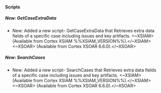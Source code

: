 
#### Scripts

##### New: GetCaseExtraData

- New: Added a new script- GetCaseExtraData that Retrieves extra data fields of a specific case including issues and key artifacts.
<~XSIAM> (Available from Cortex XSIAM %%XSIAM_VERSION%%).</~XSIAM>
<~XSOAR> (Available from Cortex XSOAR 6.6.0).</~XSOAR>
##### New: SearchCases

- New: Added a new script- SearchCases that Retrieves extra data fields of a specific case including issues and key artifacts.
<~XSIAM> (Available from Cortex XSIAM %%XSIAM_VERSION%%).</~XSIAM>
<~XSOAR> (Available from Cortex XSOAR 6.6.0).</~XSOAR>
